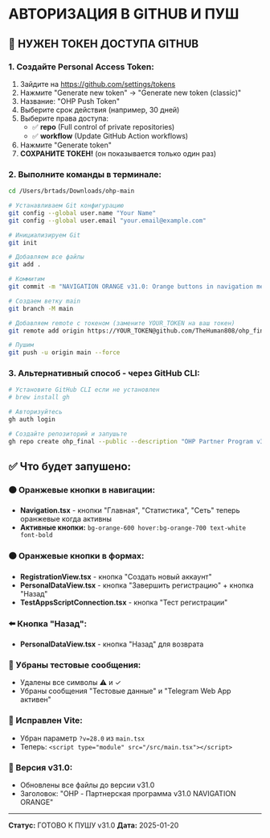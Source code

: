 # АВТОРИЗАЦИЯ В GITHUB И ПУШ

## 🔑 НУЖЕН ТОКЕН ДОСТУПА GITHUB

### 1. Создайте Personal Access Token:
1. Зайдите на https://github.com/settings/tokens
2. Нажмите "Generate new token" → "Generate new token (classic)"
3. Название: "OHP Push Token"
4. Выберите срок действия (например, 30 дней)
5. Выберите права доступа:
   - ✅ **repo** (Full control of private repositories)
   - ✅ **workflow** (Update GitHub Action workflows)
6. Нажмите "Generate token"
7. **СОХРАНИТЕ ТОКЕН!** (он показывается только один раз)

### 2. Выполните команды в терминале:

```bash
cd /Users/brtads/Downloads/ohp-main

# Устанавливаем Git конфигурацию
git config --global user.name "Your Name"
git config --global user.email "your.email@example.com"

# Инициализируем Git
git init

# Добавляем все файлы
git add .

# Коммитим
git commit -m "NAVIGATION ORANGE v31.0: Orange buttons in navigation menu"

# Создаем ветку main
git branch -M main

# Добавляем remote с токеном (замените YOUR_TOKEN на ваш токен)
git remote add origin https://YOUR_TOKEN@github.com/TheHuman808/ohp_final.git

# Пушим
git push -u origin main --force
```

### 3. Альтернативный способ - через GitHub CLI:

```bash
# Установите GitHub CLI если не установлен
# brew install gh

# Авторизуйтесь
gh auth login

# Создайте репозиторий и запушьте
gh repo create ohp_final --public --description "OHP Partner Program v31.0 - Orange Buttons Fixed" --source=. --remote=origin --push
```

## ✅ Что будет запушено:

### 🟠 Оранжевые кнопки в навигации:
- **Navigation.tsx** - кнопки "Главная", "Статистика", "Сеть" теперь оранжевые когда активны
- **Активные кнопки:** `bg-orange-600 hover:bg-orange-700 text-white font-bold`

### 🟠 Оранжевые кнопки в формах:
- **RegistrationView.tsx** - кнопка "Создать новый аккаунт"
- **PersonalDataView.tsx** - кнопка "Завершить регистрацию" + кнопка "Назад"
- **TestAppsScriptConnection.tsx** - кнопка "Тест регистрации"

### ⬅️ Кнопка "Назад":
- **PersonalDataView.tsx** - кнопка "Назад" для возврата

### 🚫 Убраны тестовые сообщения:
- Удалены все символы ⚠ и ✓
- Убраны сообщения "Тестовые данные" и "Telegram Web App активен"

### 🔧 Исправлен Vite:
- Убран параметр `?v=28.0` из `main.tsx`
- Теперь: `<script type="module" src="/src/main.tsx"></script>`

### 📱 Версия v31.0:
- Обновлены все файлы до версии v31.0
- Заголовок: "OHP - Партнерская программа v31.0 NAVIGATION ORANGE"

---
**Статус:** ГОТОВО К ПУШУ v31.0
**Дата:** 2025-01-20
